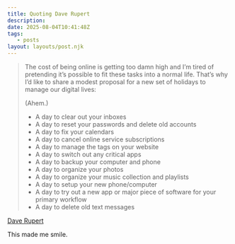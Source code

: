 ```yaml
---
title: Quoting Dave Rupert
description:
date: 2025-08-04T10:41:48Z
tags:
   - posts
layout: layouts/post.njk
---
```


> The cost of being online is getting too damn high and I’m tired of pretending it’s possible to fit these tasks into a normal life. That’s why I’d like to share a modest proposal for a new set of holidays to manage our digital lives:
> 
> (Ahem.)
> 
>  * A day to clear out your inboxes
>  * A day to reset your passwords and delete old accounts
>  * A day to fix your calendars
>  * A day to cancel online service subscriptions
>  * A day to manage the tags on your website
>  * A day to switch out any critical apps
>  * A day to backup your computer and phone
>  * A day to organize your photos
>  * A day to organize your music collection and playlists
>  * A day to setup your new phone/computer
>  * A day to try out a new app or major piece of software for your primary workflow
>  * A day to delete old text messages

[Dave Rupert](https://daverupert.com/2025/08/digital-holidays/)

This made me smile. 

